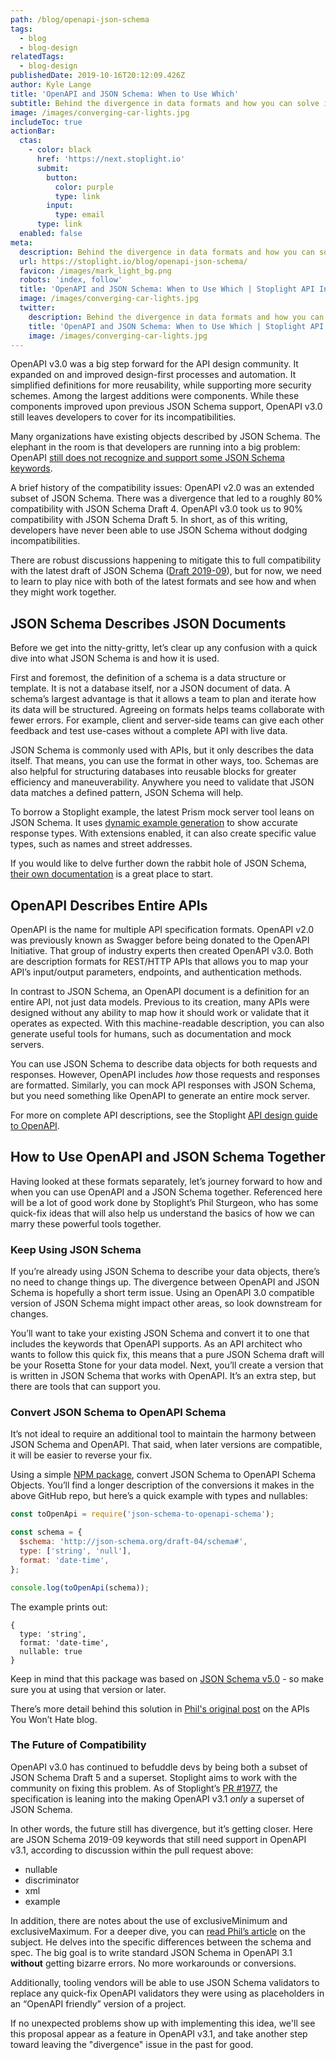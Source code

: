 ```yaml
---
path: /blog/openapi-json-schema
tags:
  - blog
  - blog-design
relatedTags:
  - blog-design
publishedDate: 2019-10-16T20:12:09.426Z
author: Kyle Lange
title: 'OpenAPI and JSON Schema: When to Use Which'
subtitle: Behind the divergence in data formats and how you can solve it
image: /images/converging-car-lights.jpg
includeToc: true
actionBar:
  ctas:
    - color: black
      href: 'https://next.stoplight.io'
      submit:
        button:
          color: purple
          type: link
        input:
          type: email
      type: link
  enabled: false
meta:
  description: Behind the divergence in data formats and how you can solve it
  url: https://stoplight.io/blog/openapi-json-schema/
  favicon: /images/mark_light_bg.png
  robots: 'index, follow'
  title: 'OpenAPI and JSON Schema: When to Use Which | Stoplight API Intersection'
  image: /images/converging-car-lights.jpg
  twitter:
    description: Behind the divergence in data formats and how you can solve it
    title: 'OpenAPI and JSON Schema: When to Use Which | Stoplight API Intersection'
    image: /images/converging-car-lights.jpg
---
```


OpenAPI v3.0 was a big step forward for the API design community. It expanded on and improved design-first processes and automation. It simplified definitions for more reusability, while supporting more security schemes. Among the largest additions were components. While these components improved upon previous JSON Schema support, OpenAPI v3.0 still leaves developers to cover for its incompatibilities.

Many organizations have existing objects described by JSON Schema. The elephant in the room is that developers are running into a big problem: OpenAPI [still does not recognize and support some JSON Schema keywords](https://apisyouwonthate.com/blog/openapi-and-json-schema-divergence-part-1).

A brief history of the compatibility issues: OpenAPI v2.0 was an extended subset of JSON Schema. There was a divergence that led to a roughly 80% compatibility with JSON Schema Draft 4. OpenAPI v3.0 took us to 90% compatibility with JSON Schema Draft 5. In short, as of this writing, developers have never been able to use JSON Schema without dodging incompatibilities.

There are robust discussions happening to mitigate this to full compatibility with the latest draft of JSON Schema ([Draft 2019-09](http://json-schema.org/specification.html)), but for now, we need to learn to play nice with both of the latest formats and see how and when they might work together.

## JSON Schema Describes JSON Documents

Before we get into the nitty-gritty, let’s clear up any confusion with a quick dive into what JSON Schema is and how it is used.

First and foremost, the definition of a schema is a data structure or template. It is not a database itself, nor a JSON document of data. A schema’s largest advantage is that it allows a team to plan and iterate how its data will be structured. Agreeing on formats helps teams collaborate with fewer errors. For example, client and server-side teams can give each other feedback and test use-cases without a complete API with live data.

JSON Schema is commonly used with APIs, but it only describes the data itself. That means, you can use the format in other ways, too. Schemas are also helpful for structuring databases into reusable blocks for greater efficiency and maneuverability. Anywhere you need to validate that JSON data matches a defined pattern, JSON Schema will help.

To borrow a Stoplight example, the latest Prism mock server tool leans on JSON Schema. It uses [dynamic example generation](https://stoplight.io/blog/prism-v3/#built-in-support-for-openapi-3.0-from-the-ground-up) to show accurate response types. With extensions enabled, it can also create specific value types, such as names and street addresses.

If you would like to delve further down the rabbit hole of JSON Schema, [their own documentation](https://json-schema.org/understanding-json-schema/) is a great place to start.

## OpenAPI Describes Entire APIs

OpenAPI is the name for multiple API specification formats. OpenAPI v2.0 was previously known as Swagger before being donated to the OpenAPI Initiative. That group of industry experts then created OpenAPI v3.0. Both are description formats for REST/HTTP APIs that allows you to map your API’s input/output parameters, endpoints, and authentication methods.

In contrast to JSON Schema, an OpenAPI document is a definition for an entire API, not just data models. Previous to its creation, many APIs were designed without any ability to map how it should work or validate that it operates as expected. With this machine-readable description, you can also generate useful tools for humans, such as documentation and mock servers.

You can use JSON Schema to describe data objects for both requests and responses. However, OpenAPI includes _how_ those requests and responses are formatted. Similarly, you can mock API responses with JSON Schema, but you need something like OpenAPI to generate an entire mock server.

For more on complete API descriptions, see the Stoplight [API design guide to OpenAPI](https://stoplight.io/api-design-guide/openapi/).

## How to Use OpenAPI and JSON Schema Together

Having looked at these formats separately, let’s journey forward to how and when you can use OpenAPI and a JSON Schema together. Referenced here will be a lot of good work done by Stoplight’s Phil Sturgeon, who has some quick-fix ideas that will also help us understand the basics of how we can marry these powerful tools together.

### Keep Using JSON Schema

If you’re already using JSON Schema to describe your data objects, there’s no need to change things up. The divergence between OpenAPI and JSON Schema is hopefully a short term issue. Using an OpenAPI 3.0 compatible version of JSON Schema might impact other areas, so look downstream for changes.

You’ll want to take your existing JSON Schema and convert it to one that includes the keywords that OpenAPI supports. As an API architect who wants to follow this quick fix, this means that a pure JSON Schema draft will be your Rosetta Stone for your data model. Next, you’ll create a version that is written in JSON Schema that works with OpenAPI. It’s an extra step, but there are tools that can support you.

### Convert JSON Schema to OpenAPI Schema

It’s not ideal to require an additional tool to maintain the harmony between JSON Schema and OpenAPI. That said, when later versions are compatible, it will be easier to reverse your fix.

Using a simple [NPM package](https://github.com/openapi-community/json-schema-to-openapi-schema), convert JSON Schema to OpenAPI Schema Objects. You’ll find a longer description of the conversions it makes in the above GitHub repo, but here’s a quick example with types and nullables:

```javascript
const toOpenApi = require('json-schema-to-openapi-schema');

const schema = {
  $schema: 'http://json-schema.org/draft-04/schema#',
  type: ['string', 'null'],
  format: 'date-time',
};

console.log(toOpenApi(schema));
```

The example prints out:

```
{
  type: 'string',
  format: 'date-time',
  nullable: true
}
```

Keep in mind that this package was based on [JSON Schema v5.0](http://json-schema.org/specification-links.html#draft-5) - so make sure you at using that version or later.

There’s more detail behind this solution in [Phil's original post](https://apisyouwonthate.com/blog/solving-openapi-and-json-schema-divergence) on the APIs You Won’t Hate blog.

### The Future of Compatibility

OpenAPI v3.0 has continued to befuddle devs by being both a subset of JSON Schema Draft 5 and a superset. Stoplight aims to work with the community on fixing this problem. As of Stoplight’s [PR #1977](https://github.com/OAI/OpenAPI-Specification/pull/1977), the specification is leaning into the making OpenAPI v3.1 _only_ a superset of JSON Schema.

In other words, the future still has divergence, but it’s getting closer. Here are JSON Schema 2019-09 keywords that still need support in OpenAPI v3.1, according to discussion within the pull request above:

- nullable
- discriminator
- xml
- example

In addition, there are notes about the use of exclusiveMinimum and exclusiveMaximum. For a deeper dive, you can [read Phil’s article](https://phil.tech/2019/09/07/update-openapi-json-schema/) on the subject. He delves into the specific differences between the schema and spec. The big goal is to write standard JSON Schema in OpenAPI 3.1 **without** getting bizarre errors. No more workarounds or conversions.

Additionally, tooling vendors will be able to use JSON Schema validators to replace any quick-fix OpenAPI validators they were using as placeholders in an “OpenAPI friendly” version of a project.

If no unexpected problems show up with implementing this idea, we'll see this proposal appear as a feature in OpenAPI v3.1, and take another step toward leaving the "divergence" issue in the past for good.
